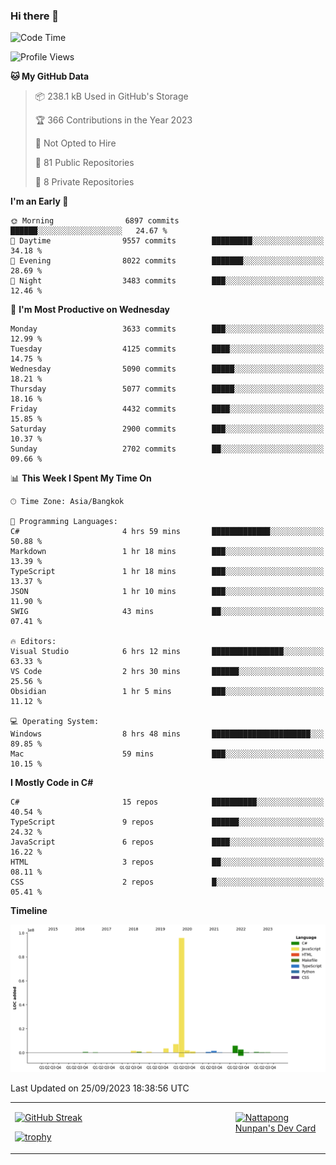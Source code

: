 ### Hi there 👋

<!--START_SECTION:waka-->
![Code Time](http://img.shields.io/badge/Code%20Time-735%20hrs%2058%20mins-blue)

![Profile Views](http://img.shields.io/badge/Profile%20Views-0-blue)

**🐱 My GitHub Data** 

> 📦 238.1 kB Used in GitHub's Storage 
 > 
> 🏆 366 Contributions in the Year 2023
 > 
> 🚫 Not Opted to Hire
 > 
> 📜 81 Public Repositories 
 > 
> 🔑 8 Private Repositories 
 > 
**I'm an Early 🐤** 

```text
🌞 Morning                6897 commits        ██████░░░░░░░░░░░░░░░░░░░   24.67 % 
🌆 Daytime                9557 commits        █████████░░░░░░░░░░░░░░░░   34.18 % 
🌃 Evening                8022 commits        ███████░░░░░░░░░░░░░░░░░░   28.69 % 
🌙 Night                  3483 commits        ███░░░░░░░░░░░░░░░░░░░░░░   12.46 % 
```
📅 **I'm Most Productive on Wednesday** 

```text
Monday                   3633 commits        ███░░░░░░░░░░░░░░░░░░░░░░   12.99 % 
Tuesday                  4125 commits        ████░░░░░░░░░░░░░░░░░░░░░   14.75 % 
Wednesday                5090 commits        █████░░░░░░░░░░░░░░░░░░░░   18.21 % 
Thursday                 5077 commits        █████░░░░░░░░░░░░░░░░░░░░   18.16 % 
Friday                   4432 commits        ████░░░░░░░░░░░░░░░░░░░░░   15.85 % 
Saturday                 2900 commits        ███░░░░░░░░░░░░░░░░░░░░░░   10.37 % 
Sunday                   2702 commits        ██░░░░░░░░░░░░░░░░░░░░░░░   09.66 % 
```


📊 **This Week I Spent My Time On** 

```text
🕑︎ Time Zone: Asia/Bangkok

💬 Programming Languages: 
C#                       4 hrs 59 mins       █████████████░░░░░░░░░░░░   50.88 % 
Markdown                 1 hr 18 mins        ███░░░░░░░░░░░░░░░░░░░░░░   13.39 % 
TypeScript               1 hr 18 mins        ███░░░░░░░░░░░░░░░░░░░░░░   13.37 % 
JSON                     1 hr 10 mins        ███░░░░░░░░░░░░░░░░░░░░░░   11.90 % 
SWIG                     43 mins             ██░░░░░░░░░░░░░░░░░░░░░░░   07.41 % 

🔥 Editors: 
Visual Studio            6 hrs 12 mins       ████████████████░░░░░░░░░   63.33 % 
VS Code                  2 hrs 30 mins       ██████░░░░░░░░░░░░░░░░░░░   25.56 % 
Obsidian                 1 hr 5 mins         ███░░░░░░░░░░░░░░░░░░░░░░   11.12 % 

💻 Operating System: 
Windows                  8 hrs 48 mins       ██████████████████████░░░   89.85 % 
Mac                      59 mins             ███░░░░░░░░░░░░░░░░░░░░░░   10.15 % 
```

**I Mostly Code in C#** 

```text
C#                       15 repos            ██████████░░░░░░░░░░░░░░░   40.54 % 
TypeScript               9 repos             ██████░░░░░░░░░░░░░░░░░░░   24.32 % 
JavaScript               6 repos             ████░░░░░░░░░░░░░░░░░░░░░   16.22 % 
HTML                     3 repos             ██░░░░░░░░░░░░░░░░░░░░░░░   08.11 % 
CSS                      2 repos             █░░░░░░░░░░░░░░░░░░░░░░░░   05.41 % 
```



**Timeline**

![Lines of Code chart](https://raw.githubusercontent.com/aixasz/aixasz/main/assets/bar_graph.png)


 Last Updated on 25/09/2023 18:38:56 UTC
<!--END_SECTION:waka-->

<table>
<tr>
<td width="70%" valign="top">
 
 [![GitHub Streak](http://github-readme-streak-stats.herokuapp.com?user=aixasz&theme=github-dark&hide_border=true&date_format=%5BY%20%5DM%20j)](https://git.io/streak-stats)

 [![trophy](https://github-profile-trophy.vercel.app/?username=aixasz&theme=onedark)](https://github.com/ryo-ma/github-profile-trophy)
 </td>
<td width="30%" valign="top">
 
<a href="https://app.daily.dev/aixasz"><img src="https://api.daily.dev/devcards/403207936e6547c9a85ea449e9f3abe8.png?r=re8" alt="Nattapong Nunpan's Dev Card"/></a>

 </td>
</tr>
</table>
 
